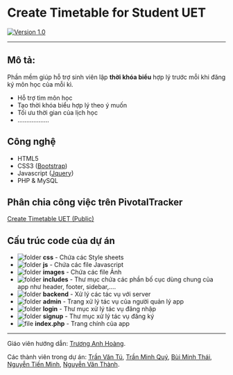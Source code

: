 # Create Timetable for Student UET
[![Version 1.0](https://cloud.githubusercontent.com/assets/7255177/6105580/4a973aa8-b08b-11e4-9aae-d0e00d9e6a27.jpg)](#mô-tả)

***
## Mô tả:
Phần mềm giúp hỗ trợ sinh viên lập **thời khóa biểu** hợp lý trước mỗi khi đăng ký môn học của mỗi kì.
* Hỗ trợ tìm môn học
* Tạo thời khóa biểu hợp lý theo ý muốn
* Tối ưu thời gian của lịch học
* ..................

## Công nghệ
* HTML5
* CSS3 ([Bootstrap](http://getbootstrap.com))
* Javascript ([Jquery](//jquery.com))
* PHP & MySQL

## Phân chia công việc trên PivotalTracker
[Create Timetable UET (Public)](https://www.pivotaltracker.com/n/projects/1266230)

## Cấu trúc code của dự án
* ![folder](https://cloud.githubusercontent.com/assets/7255177/6881694/81129276-d59d-11e4-8bef-20babdca8aee.png) **css** - Chứa các Style sheets
* ![folder](https://cloud.githubusercontent.com/assets/7255177/6881694/81129276-d59d-11e4-8bef-20babdca8aee.png) **js** - Chứa các file Javascript
* ![folder](https://cloud.githubusercontent.com/assets/7255177/6881694/81129276-d59d-11e4-8bef-20babdca8aee.png) **images** - Chứa các file Ảnh
* ![folder](https://cloud.githubusercontent.com/assets/7255177/6881694/81129276-d59d-11e4-8bef-20babdca8aee.png) **includes** - Thư mục chứa các phần bố cục dùng chung của app như header, footer, sidebar,....
* ![folder](https://cloud.githubusercontent.com/assets/7255177/6881694/81129276-d59d-11e4-8bef-20babdca8aee.png) **backend** - Xử lý các tác vụ với server
* ![folder](https://cloud.githubusercontent.com/assets/7255177/6881694/81129276-d59d-11e4-8bef-20babdca8aee.png) **admin** - Trang xử lý tác vụ của người quản lý app
* ![folder](https://cloud.githubusercontent.com/assets/7255177/6881694/81129276-d59d-11e4-8bef-20babdca8aee.png) **login** - Thư mục xử lý tác vụ đăng nhập
* ![folder](https://cloud.githubusercontent.com/assets/7255177/6881694/81129276-d59d-11e4-8bef-20babdca8aee.png) **signup** - Thư mục xử lý tác vụ đăng ký</li>
* ![file](https://cloud.githubusercontent.com/assets/7255177/6881740/eea24e98-d59e-11e4-9ff8-b4bbf55f4c5c.png) **index.php** - Trang chính của app

***
Giáo viên hướng dẫn: [Trương Anh Hoàng](https://github.com/truonganhhoang).

Các thành viên trong dự án: [Trần Văn Tú](https://github.com/tutv95), [Trần Minh Quý](https://github.com/quytm), [Bùi Minh Thái](https://github.com/thaibm), [Nguyễn Tiến Minh](https://github.com/minhnt58), [Nguyễn Văn Thành](https://github.com/thanhnv58).
